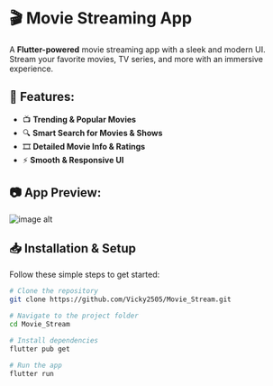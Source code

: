 # 🎬 Movie Streaming App

A **Flutter-powered** movie streaming app with a sleek and modern UI. Stream your favorite movies, TV series, and more with an immersive experience.

## 🚀 Features:
- 📺 **Trending & Popular Movies**
- 🔍 **Smart Search for Movies & Shows**
- 🎞 **Detailed Movie Info & Ratings**
- ⚡ **Smooth & Responsive UI**


## 📷 App Preview:
![image alt](https://github.com/Vicky2505/Movie_Stream/blob/main/images/movie_stream_app.png?raw=true)

## 📥 Installation & Setup
Follow these simple steps to get started:

```sh
# Clone the repository
git clone https://github.com/Vicky2505/Movie_Stream.git

# Navigate to the project folder
cd Movie_Stream

# Install dependencies
flutter pub get

# Run the app
flutter run
```
